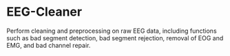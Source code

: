 # EEG-Cleaner
Perform cleaning and preprocessing on raw EEG data, including functions such as bad segment detection, bad segment rejection, removal of EOG and EMG, and bad channel repair.
